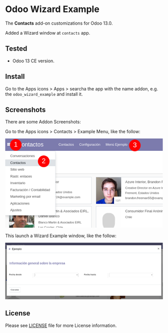 # Odoo Wizard Example

The **Contacts** add-on customizations for Odoo 13.0.

Added a Wizard window at ``contacts`` app.

## Tested

- Odoo 13 CE version.

## Install

Go to the Apps icons > Apps > searcha the app with the  name addon, e.g. the ``odoo_wizard_example`` and install it.

## Screenshots

There are some Addon Screenshots:

Go to the Apps icons > Contacts > Example Menu, like the follow:

[![access menu for wizard example](https://github.com/macagua/odoo_wizard_example/raw/main/static/description/screenshot_01.png)](https://github.com/macagua/odoo_wizard_example/)

This launch a Wizard Example window, like the follow:

[![wizard example window](https://github.com/macagua/odoo_wizard_example/raw/main/static/description/screenshot_02.png)](https://github.com/macagua/odoo_wizard_example/)


## License

Please see [LICENSE](LICENSE.md) file for more License information.

